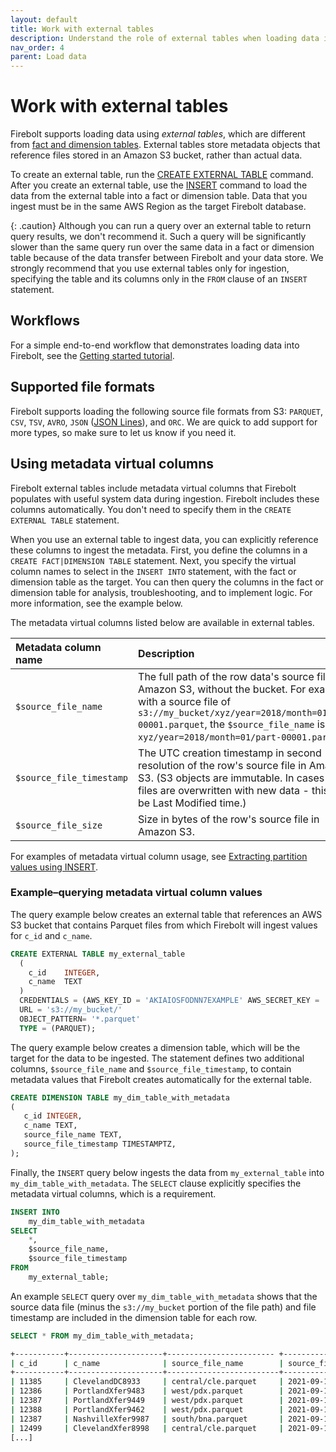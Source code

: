 ```yaml
---
layout: default
title: Work with external tables
description: Understand the role of external tables when loading data into Firebolt, and learn how to configure them to connect to your data lake.
nav_order: 4
parent: Load data
---
```


# Work with external tables

Firebolt supports loading data using *external tables*, which are different from [fact and dimension tables](../../Overview/working-with-tables/working-with-tables.md). External tables store metadata objects that reference files stored in an Amazon S3 bucket, rather than actual data.

To create an external table, run the [CREATE EXTERNAL TABLE](../../sql_reference/commands/data-definition/create-external-table.md) command. After you create an external table, use the [INSERT](../../sql_reference/commands/data-management/insert.md) command to load the data from the external table into a fact or dimension table. Data that you ingest must be in the same AWS Region as the target Firebolt database.

{: .caution}
Although you can run a query over an external table to return query results, we don't recommend it. Such a query will be significantly slower than the same query run over the same data in a fact or dimension table because of the data transfer between Firebolt and your data store. We strongly recommend that you use external tables only for ingestion, specifying the table and its columns only in the `FROM` clause of an `INSERT` statement.

## Workflows

For a simple end-to-end workflow that demonstrates loading data into Firebolt, see the [Getting started tutorial](../getting-started/index.md).  

<!-- 2. For a workflow that demonstrates incrementally loading data into Firebolt, see [Incrementally loading data with Airflow](incrementally-loading-data.md). -->

## Supported file formats

Firebolt supports loading the following source file formats from S3: `PARQUET`, `CSV`, `TSV`, `AVRO`, `JSON` ([JSON Lines](https://jsonlines.org/)), and `ORC`. We are quick to add support for more types, so make sure to let us know if you need it.

## Using metadata virtual columns

Firebolt external tables include metadata virtual columns that Firebolt populates with useful system data during ingestion. Firebolt includes these columns automatically. You don't need to specify them in the `CREATE EXTERNAL TABLE` statement.

When you use an external table to ingest data, you can explicitly reference these columns to ingest the metadata. First, you define the columns in a `CREATE FACT|DIMENSION TABLE` statement. Next, you specify the virtual column names to select in the `INSERT INTO` statement, with the fact or dimension table as the target. You can then query the columns in the fact or dimension table for analysis, troubleshooting, and to implement logic. For more information, see the example below.

The metadata virtual columns listed below are available in external tables.

| Metadata column name     | Description                                                                                                                                                                                                                                          | Data type   |
|:-------------------------|:-----------------------------------------------------------------------------------------------------------------------------------------------------------------------------------------------------------------------------------------------------|:------------|
| `$source_file_name`      | The full path of the row data's source file in Amazon S3, without the bucket. For example, with a source file of `s3://my_bucket/xyz/year=2018/month=01/part-00001.parquet`, the `$source_file_name` is `xyz/year=2018/month=01/part-00001.parquet`. | TEXT        |
| `$source_file_timestamp` | The UTC creation timestamp in second resolution of the row's source file in Amazon S3. (S3 objects are immutable. In cases where files are overwritten with new data - this will be Last Modified time.)                                             | TIMESTAMPTZ |
| `$source_file_size`      | Size in bytes of the row's source file in Amazon S3.                                                                                                                                                                                                 | BIGINT      |

For examples of metadata virtual column usage, see [Extracting partition values using INSERT](../../sql_reference/commands/data-management/insert.md#extracting-partition-values-using-insert).

### Example&ndash;querying metadata virtual column values

The query example below creates an external table that references an AWS S3 bucket that contains Parquet files from which Firebolt will ingest values for `c_id` and `c_name`.

```sql
CREATE EXTERNAL TABLE my_external_table
  (
    c_id    INTEGER,
    c_name  TEXT
  )
  CREDENTIALS = (AWS_KEY_ID = 'AKIAIOSFODNN7EXAMPLE' AWS_SECRET_KEY = 'wJalrXUtnFEMI/K7MDENG/bPxRfiCYEXAMPLEKEY')
  URL = 's3://my_bucket/'
  OBJECT_PATTERN= '*.parquet'
  TYPE = (PARQUET);
```

The query example below creates a dimension table, which will be the target for the data to be ingested. The 
statement defines two additional columns, `$source_file_name` and `$source_file_timestamp`, to contain metadata values that Firebolt creates automatically for the external table.

```sql
CREATE DIMENSION TABLE my_dim_table_with_metadata
(
   c_id INTEGER,
   c_name TEXT,
   source_file_name TEXT,
   source_file_timestamp TIMESTAMPTZ,
);
```

Finally, the `INSERT` query below ingests the data from `my_external_table` into `my_dim_table_with_metadata`. The `SELECT` clause explicitly specifies the metadata virtual columns, which is a requirement.

```sql
INSERT INTO
    my_dim_table_with_metadata
SELECT
    *,
    $source_file_name,
    $source_file_timestamp
FROM
    my_external_table;
```

An example `SELECT` query over `my_dim_table_with_metadata` shows that the source data file (minus the `s3://my_bucket` portion of the file path) and file timestamp are included in the dimension table for each row.

```sql
SELECT * FROM my_dim_table_with_metadata;
```

```bash
+-----------+---------------------+------------------------ +------------------------+
| c_id      | c_name              | source_file_name        | source_file_timestamp  |
+-----------+---------------------+-------------------------+------------------------+
| 11385     | ClevelandDC8933     | central/cle.parquet     | 2021-09-10 10:32:03+00 |
| 12386     | PortlandXfer9483    | west/pdx.parquet        | 2021-09-10 10:32:04+00 |
| 12387     | PortlandXfer9449    | west/pdx.parquet        | 2021-09-10 10:32:04+00 |
| 12388     | PortlandXfer9462    | west/pdx.parquet        | 2021-09-10 10:32:04+00 |
| 12387     | NashvilleXfer9987   | south/bna.parquet       | 2021-09-10 10:33:01+00 |
| 12499     | ClevelandXfer8998   | central/cle.parquet     | 2021-09-10 10:32:03+00 |
[...]
```
